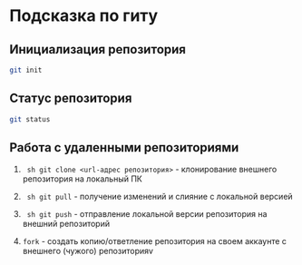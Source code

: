 # Подсказка по гиту

## Инициализация репозитория

```sh
git init
```

## Статус репозитория

```sh
git status
```

## Работа с удаленными репозиториями

1. ``` sh git clone <url-адрес репозитория>``` - клонирование внешнего репозитория на локальный ПК

2. ``` sh git pull``` - получение изменений и слияние с локальной версией

3. ``` sh git push``` - отправление локальной версии репозитория на внешний репозиторий

4. ```fork``` - создать копию/ответление репозитория на своем аккаунте с внешнего (чужого) репозиторияv
